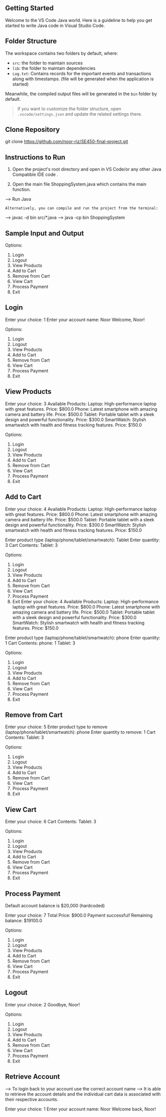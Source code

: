 ## Getting Started

Welcome to the VS Code Java world. Here is a guideline to help you get started to write Java code in Visual Studio Code.

## Folder Structure

The workspace contains two folders by default, where:

- `src`: the folder to maintain sources
- `lib`: the folder to maintain dependencies
- `Log.txt`: Contains records for the important events and transactions along with timestamps. (file will be generated when the application is started)

Meanwhile, the compiled output files will be generated in the `bin` folder by default.

> If you want to customize the folder structure, open `.vscode/settings.json` and update the related settings there.

## Clone Repository
git clone https://github.com/noor-riz/SE450-final-project.git

## Instructions to Run

1) Open the project's root directory and open in VS Code/or any other Java Compatible IDE
code .

2) Open the main file ShoppingSystem.java which contains the main function.

--> Run Java

    Alternatively, you can compile and run the project from the terminal:

--> javac -d bin src/*.java
--> java -cp bin ShoppingSystem

## Sample Input and Output

Options:
1. Login
2. Logout
3. View Products
4. Add to Cart
5. Remove from Cart
6. View Cart
7. Process Payment
8. Exit

## Login
Enter your choice: 1
Enter your account name: Noor
Welcome, Noor!  

Options:
1. Login
2. Logout
3. View Products
4. Add to Cart
5. Remove from Cart
6. View Cart
7. Process Payment
8. Exit
## View Products
Enter your choice: 3
Available Products:
Laptop: High-performance laptop with great features. Price: $800.0
Phone: Latest smartphone with amazing camera and battery life. Price: $500.0
Tablet: Portable tablet with a sleek design and powerful functionality. Price: $300.0
SmartWatch: Stylish smartwatch with health and fitness tracking features. Price: $150.0

Options:
1. Login
2. Logout
3. View Products
4. Add to Cart
5. Remove from Cart
6. View Cart
7. Process Payment
8. Exit
## Add to Cart
Enter your choice: 4
Available Products:
Laptop: High-performance laptop with great features. Price: $800.0
Phone: Latest smartphone with amazing camera and battery life. Price: $500.0
Tablet: Portable tablet with a sleek design and powerful functionality. Price: $300.0
SmartWatch: Stylish smartwatch with health and fitness tracking features. Price: $150.0

Enter product type (laptop/phone/tablet/smartwatch): Tablet
Enter quantity: 3
Cart Contents:
Tablet: 3

Options:
1. Login
2. Logout
3. View Products
4. Add to Cart
5. Remove from Cart
6. View Cart
7. Process Payment
8. Exit
Enter your choice: 4
Available Products:
Laptop: High-performance laptop with great features. Price: $800.0
Phone: Latest smartphone with amazing camera and battery life. Price: $500.0
Tablet: Portable tablet with a sleek design and powerful functionality. Price: $300.0
SmartWatch: Stylish smartwatch with health and fitness tracking features. Price: $150.0

Enter product type (laptop/phone/tablet/smartwatch): phone
Enter quantity: 1
Cart Contents:
phone: 1
Tablet: 3

Options:
1. Login
2. Logout
3. View Products
4. Add to Cart
5. Remove from Cart
6. View Cart
7. Process Payment
8. Exit
## Remove from Cart
Enter your choice: 5
Enter product type to remove (laptop/phone/tablet/smartwatch): phone
Enter quantity to remove: 1
Cart Contents:
Tablet: 3

Options:
1. Login
2. Logout
3. View Products
4. Add to Cart
5. Remove from Cart
6. View Cart
7. Process Payment
8. Exit
## View Cart
Enter your choice: 6
Cart Contents:
Tablet: 3

Options:
1. Login
2. Logout
3. View Products
4. Add to Cart
5. Remove from Cart
6. View Cart
7. Process Payment
8. Exit
## Process Payment
Default account balance is $20,000 (hardcoded)

Enter your choice: 7
Total Price: $900.0
Payment successful!
Remaining balance: $19100.0

Options:
1. Login
2. Logout
3. View Products
4. Add to Cart
5. Remove from Cart
6. View Cart
7. Process Payment
8. Exit
## Logout
Enter your choice: 2
Goodbye, Noor!

Options:
1. Login
2. Logout
3. View Products
4. Add to Cart
5. Remove from Cart
6. View Cart
7. Process Payment
8. Exit

## Retrieve Account
--> To login back to your account use the correct account name
--> It is able to retrieve the account details and the individual cart data is associated with their respective accounts.

Enter your choice: 1
Enter your account name: Noor
Welcome back, Noor!   
